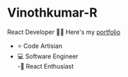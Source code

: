 # Vinothkumar-R
React Developer
🧑‍💻 Here's my [portfolio](https://portfolio-react-lovat-gamma.vercel.app/)
- ⭐ Code Artisian
- 💻 Software Engineer<br>
-🚀 React Enthusiast

